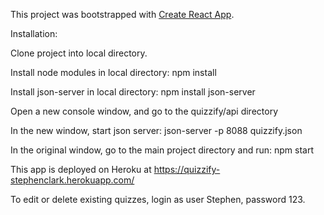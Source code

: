 This project was bootstrapped with [Create React App](https://github.com/facebook/create-react-app).

Installation: 

Clone project into local directory. 

Install node modules in local directory:  npm install

Install json-server in local directory:  npm install json-server

Open a new console window, and go to the quizzify/api directory

In the new window, start json server:  json-server -p 8088 quizzify.json

In the original window, go to the main project directory and run:  npm start





This app is deployed on Heroku at https://quizzify-stephenclark.herokuapp.com/

To edit or delete existing quizzes, login as user Stephen, password 123.



